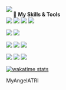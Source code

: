 


<img align="left" src="https://raw.githubusercontent.com/SummonSteve/SummonSteve/main/assets/pusheencode.gif"/>

🌟 **My Skills & Tools**  
[![](https://img.shields.io/badge/C%23-239120?style=for-the-badge&logo=c-sharp&logoColor=white)](https://docs.microsoft.com/en-us/dotnet/csharp/)
[![](https://img.shields.io/badge/Rust-black?style=for-the-badge&logo=rust&logoColor=#E57324)]()
[![](https://img.shields.io/badge/Python-FFD43B?style=for-the-badge&logo=python&logoColor=blue)]()
[![](https://img.shields.io/badge/JavaScript-323330?style=for-the-badge&logo=javascript&logoColor=F7DF1E)]()

[![](https://img.shields.io/badge/Windows-0078D6?style=for-the-badge&logo=windows&logoColor=white)]()
[![](https://img.shields.io/badge/Ubuntu-E95420?style=for-the-badge&logo=ubuntu&logoColor=white)]()

[![](https://img.shields.io/badge/Visual_Studio_Code-0078D4?style=for-the-badge&logo=visual%20studio%20code&logoColor=white)]()
[![](https://img.shields.io/badge/Rider-000000?style=for-the-badge&logo=Rider&logoColor=white)]()
[![](https://img.shields.io/badge/GIT-E44C30?style=for-the-badge&logo=git&logoColor=white)]()

[![](	https://img.shields.io/badge/MySQL-005C84?style=for-the-badge&logo=mysql&logoColor=white)]()
[![](https://img.shields.io/badge/redis-%23DD0031.svg?&style=for-the-badge&logo=redis&logoColor=white)]()
[![](https://img.shields.io/badge/PostgreSQL-316192?style=for-the-badge&logo=postgresql&logoColor=white)]()

[![wakatime stats](https://github-readme-stats.vercel.app/api/wakatime?username=MyAngelATRI&layout=compact)](https://github.com/anuraghazra/github-readme-stats)

MyAngelATRI

<!--
**SummonSteve/SummonSteve** is a ✨ _special_ ✨ repository because its `README.md` (this file) appears on your GitHub profile.
